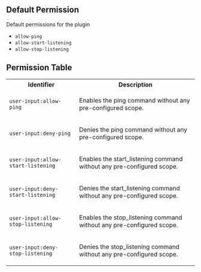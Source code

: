 ## Default Permission

Default permissions for the plugin

- `allow-ping`
- `allow-start-listening`
- `allow-stop-listening`

## Permission Table

<table>
<tr>
<th>Identifier</th>
<th>Description</th>
</tr>


<tr>
<td>

`user-input:allow-ping`

</td>
<td>

Enables the ping command without any pre-configured scope.

</td>
</tr>

<tr>
<td>

`user-input:deny-ping`

</td>
<td>

Denies the ping command without any pre-configured scope.

</td>
</tr>

<tr>
<td>

`user-input:allow-start-listening`

</td>
<td>

Enables the start_listening command without any pre-configured scope.

</td>
</tr>

<tr>
<td>

`user-input:deny-start-listening`

</td>
<td>

Denies the start_listening command without any pre-configured scope.

</td>
</tr>

<tr>
<td>

`user-input:allow-stop-listening`

</td>
<td>

Enables the stop_listening command without any pre-configured scope.

</td>
</tr>

<tr>
<td>

`user-input:deny-stop-listening`

</td>
<td>

Denies the stop_listening command without any pre-configured scope.

</td>
</tr>
</table>
